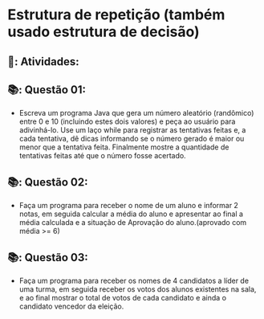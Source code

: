 # Estrutura de repetição (também usado estrutura de decisão)

## 📝: Atividades:

## 📚: Questão 01:
* Escreva um programa Java que gera um número aleatório (randômico) entre 0 e 10 (incluindo estes dois valores) e peça ao usuário para adivinhá-lo. Use um laço while para registrar as tentativas feitas e, a cada tentativa, dê dicas informando se o número gerado é maior ou menor que a tentativa feita. Finalmente mostre a quantidade de tentativas feitas até que o número fosse acertado.

## 📚: Questão 02:
* Faça um programa para receber o nome de um aluno e informar 2 notas, em seguida calcular a média do aluno e apresentar ao final a média calculada e a situação de Aprovação do aluno.(aprovado com média >= 6)

## 📚: Questão 03:
* Faça um programa para receber os nomes de 4 candidatos a líder de uma turma, em seguida receber os votos dos alunos existentes na sala, e ao final mostrar o total de votos de cada candidato e ainda o candidato vencedor da eleição.